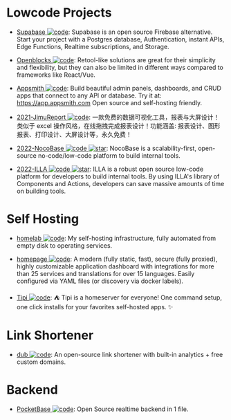 # Lowcode Projects

- [Supabase ![code](https://ng-tech.icu/assets/code.svg)](https://supabase.com/): Supabase is an open source Firebase alternative. Start your project with a Postgres database, Authentication, instant APIs, Edge Functions, Realtime subscriptions, and Storage.

- [Openblocks ![code](https://ng-tech.icu/assets/code.svg)](https://github.com/openblocks-dev/openblocks): Retool-like solutions are great for their simplicity and flexibility, but they can also be limited in different ways compared to frameworks like React/Vue.

- [Appsmith ![code](https://ng-tech.icu/assets/code.svg)](https://github.com/appsmithorg/appsmith): Build beautiful admin panels, dashboards, and CRUD apps that connect to any API or database. Try it at: https://app.appsmith.com Open source and self-hosting friendly.

- [2021-JimuReport ![code](https://ng-tech.icu/assets/code.svg)](https://github.com/zhangdaiscott/JimuReport): 一款免费的数据可视化工具，报表与大屏设计！类似于 excel 操作风格，在线拖拽完成报表设计！功能涵盖: 报表设计、图形报表、打印设计、大屏设计等，永久免费！

- [2022-NocoBase ![code](https://ng-tech.icu/assets/code.svg) ![star](https://img.shields.io/github/stars/nocobase/nocobase)](https://github.com/nocobase/nocobase): NocoBase is a scalability-first, open-source no-code/low-code platform to build internal tools.

- [2022-ILLA ![code](https://ng-tech.icu/assets/code.svg) ![star](https://img.shields.io/github/stars/illacloud/illa-builder)](https://github.com/illacloud/illa-builder): ILLA is a robust open source low-code platform for developers to build internal tools. By using ILLA's library of Components and Actions, developers can save massive amounts of time on building tools.

# Self Hosting

- [homelab ![code](https://ng-tech.icu/assets/code.svg)](https://github.com/khuedoan/homelab): My self-hosting infrastructure, fully automated from empty disk to operating services.

- [homepage ![code](https://ng-tech.icu/assets/code.svg)](https://github.com/benphelps/homepage): A modern (fully static, fast), secure (fully proxied), highly customizable application dashboard with integrations for more than 25 services and translations for over 15 languages. Easily configured via YAML files (or discovery via docker labels).

- [Tipi ![code](https://ng-tech.icu/assets/code.svg)](https://github.com/meienberger/runtipi): ⛺️ Tipi is a homeserver for everyone! One command setup, one click installs for your favorites self-hosted apps. ✨

# Link Shortener

- [dub ![code](https://ng-tech.icu/assets/code.svg)](https://github.com/steven-tey/dub): An open-source link shortener with built-in analytics + free custom domains.

# Backend

- [PocketBase ![code](https://ng-tech.icu/assets/code.svg)](https://github.com/pocketbase/pocketbase): Open Source realtime backend in 1 file.
